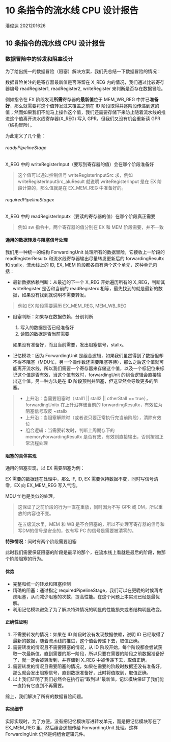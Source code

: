 # 10 条指令的流水线 CPU 设计报告

潘俊达 2021201626

## 10 条指令的流水线 CPU 设计报告

### 数据冒险中的转发和阻塞设计

为了给出统一的数据冒险（阻塞）解决方案，我们先总结一下数据冒险的情况：

数据冒险关注的是寄存器最新值是否滞留在 X_REG 内的情况，我们通过比较寄存器编号 readRegister1, readRegister2, writeRegister 来判断是否存在数据冒险。

例如指令在 EX 阶段发现**所需**寄存器的**最新值**位于 MEM_WB_REG 中并已**准备好**，那么就需要将这个值转发过来覆盖之前在 ID 阶段取得并逐阶段传递到这的值；然而如果我们不能马上操作这个值，我们还需要存储下来防止随着流水线的推进这个值离开流水线寄存器(X_REG) 写入 GPR，但我们又没有机会重新读 GPR（结构冒险）。

为此定义了几个量：

###### readyPipelineStage

X_REG 中的 writeRegisterInput（要写到寄存器的值）会在哪个阶段准备好

> 这个值可以通过控制信号 writeRegisterInputSrc 求，例如 writeRegisterInputSrc_aluResult 就说明 writeRegisterInput 是在 EX 阶段计算的，那么值就是在 EX_MEM_REG 中准备好的。

###### requiredPipelineStagex

X_REG 中的 readRegisterInputx（要读的寄存器的值）在哪个阶段真正需要

> 例如 sw 指令中，两个寄存器的值分别在 EX 和 MEM 阶段需要，并不一致

#### 通用的数据转发与阻塞信号处理

我们用一种统一的结构 ForwardingUnit 处理所有的数据冒险，它接收上一阶段的 readRegisterResultx 和流水线寄存器输出尽量转发更新后的 forwardingResultx 和 stallx，流水线上的 ID, EX, MEM 阶段都各自有两个这个单元，这种单元包括：

- 最新数据依赖判断：从最近的下一个 X_REG 开始遍历所有的 X_REG，判断其 writeRegister 是否和当前的 readRegisterx 相等，最先找到的就是最新的数据，如果没有找到就说明不需要转发。

> 例如 EX 阶段需要遍历 EX_MEM_REG, MEM_WB_REG

- 阻塞判断：如果存在数据依赖，分别判断
    1. 写入的数据是否已经准备好
    2. 读取的数据是否当前需要

    如果没有准备好，而且当前需要，发出阻塞信号，stallx。

- 记忆模块：因为 ForwardingUnit 是组合逻辑，如果我们虽然得到了数据但却不得不阻塞（MDU忙，另一个操作数还需要阻塞等待），那么之后这个值就可能离开流水线，所以我们需要一个寄存器来存储这个值，以及一个标记位来标记这个值是否有效，当这个值有效时，forwardingUnit 的组合逻辑会直接输出这个值。另一种方法是在 ID 阶段预判并阻塞，但这显然会导致更多的阻塞。

> - 上升沿：当需要阻塞时（stall1 || stall2 || otherStall == true），forwardingUnitx 在上升沿存储当前的 forwardingResultx，有效位为阻塞信号取反 ~stallx
> - 上升沿：当阻塞解除时（或者说只要正常执行完当前阶段），清除有效位
> - 组合逻辑：当需要转发时，判断上周期存下的 memoryForwardingResultx 是否有效，有效则直接输出，否则按照正常流程处理

#### 阻塞的具体实现

通用的阻塞实现，以 EX 需要阻塞为例：

EX 需要的数据还在处理中，那么 IF, ID, EX 需要保持数据不变，同时写信号清零，EX 向 EX_MEM_REG 写入气泡。

MDU 忙也是类似的处理。

> 这保证了之前阶段的行为一直在重放，同时因为不写 GPR 或 DM，所以重放的内容也不变。
> 
> 在五级流水里，MEM 和 WB 是不会阻塞的，所以不处理写寄存器的信号和写DM的信号是安全的，仅有写 PC 的信号是需要被清零的。

**特殊情况**：同时有两个阶段需要阻塞

此时我们需要保证阻塞的阶段是最早的那个，在流水线上看就是最后的阶段，做那个阶段阻塞的行为。

#### 优势

- 完整和统一的转发和阻塞控制
- 精确的阻塞：通过指定 requiredPipelineStage，我们可以在更晚的时候再考虑阻塞，从而减少阻塞的次数，提高性能。在这个问题上本实现已经是最优解。
- 利用记忆模块避免了为了解决特殊情况的明显的性能损失或者结构明显改变。

#### 正确性证明

1. 不需要转发的情况：如果在 ID 阶段时没有发现数据依赖，说明 ID 已经取得了最新的数据，随着流水线的推进，这个值会传递下去，取值正确。
2. 需要转发的情况且不需要阻塞的情况，从 ID 阶段开始，每个阶段都会尝试获取一次最新值，直到需要的那一阶段，所以只要在需要的阶段之前数据准备好了，就一定会被转发到，并存储到 X_REG 中被传递下去，取值正确。
3. 需要转发的情况且需要阻塞的情况，如果在需要的阶段时数据还没有准备好，那么就会发出阻塞信号，直到数据准备好，此时将值取到，取值正确。
4. 以上我们证明了我们必然会在执行前“取到过”最新值，记忆模块保证了我们能一直持有它直到不再需要。

综上，我们解决了所有的数据冒险问题。

#### 实现细节

实际实现时，为了方便，没有把记忆模块写进转发单元，而是把记忆模块写在了 EX_MEM_REG 里，然后组合逻辑传给 ForwardingUnit 处理。这样 ForwardingUnit 仍然是纯组合逻辑元件。

